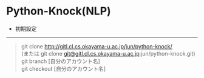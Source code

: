 Python-Knock(NLP)
=========================

* 初期設定
---------
> git clone http://gitl.cl.cs.okayama-u.ac.jp/jun/python-knock/  
> (または git clone git@gitl.cl.cs.okayama-u.ac.jp:jun/python-knock.git)  
> git branch [自分のアカウント名]  
> git checkout [自分のアカウント名]  